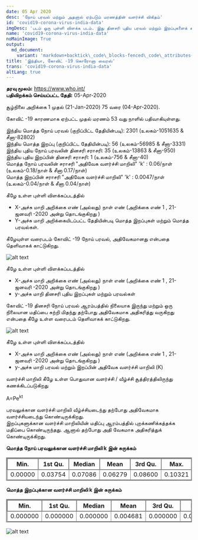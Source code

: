 ```yaml
---
date: 05 Apr 2020
desc: 'நோய் பரவல் மற்றும் அதனால் ஏற்படும் மரணத்தின் வளர்ச்சி விகிதம்'
id: 'covid19-corona-virus-india-data'
imgDesc: 'படம் ஒரு புள்ளி விளக்க படம். இது தினசரி புதிய பரவல் மற்றும் இறப்புகளைக் காட்டுகிறது.'
name: 'covid19-corona-virus-india-data'
noMainImage: True
output:
  md_document:
    variant: 'markdown+backtick\_code\_blocks-fenced\_code\_attributes-header\_attributes'
title: 'இந்தியா, கோவிட் -19 கொரோனா வைரஸ்'
trans: 'covid19-corona-virus-india-data'
altLang: true
---
```


**தரவு மூலம்:** <https://www.who.int/>  
**பதிவிறக்கம் செய்யப்பட்ட தேதி:** 05-Apr-2020  

சூழ்நிலை அறிக்கை 1 முதல் (21-Jan-2020) 75 வரை (04-Apr-2020).

கோவிட் -19 காரணமாக ஏற்பட்ட முதல் மரணம் 53 வது நாளில் பதிவாகியுள்ளது.

இந்திய மொத்த நோய் பரவல் (குறிப்பிட்ட தேதியின்படி): 2301 (உலகம்-1051635 & சீனா-82802)   
இந்திய மொத்த இறப்பு (குறிப்பிட்ட தேதியின்படி): 56 (உலகம்-56985 & சீனா-3331)  
இந்திய புதிய நோய் பரவலின் தினசரி சராசரி: 35 (உலகம்-13863 & சீனா-950)  
இந்திய புதிய இறப்பின் தினசரி சராசரி: 1 (உலகம்-756 & சீனா-40)  
மொத்த நோய் பரவலின் சராசரி "அதிவேக வளர்ச்சி மாறிலி" 'k' : 0.06/நாள் (உலகம்-0.18/நாள் & சீனா 0.17/நாள்)  
மொத்த இறப்பின் சராசரி "அதிவேக வளர்ச்சி மாறிலி" 'k' : 0.0047/நாள் (உலகம்-0.04/நாள் & சீனா 0.04/நாள்)  


கீழே உள்ள புள்ளி விளக்கப்படத்தில்

-   X-அச்சு மாறி அறிக்கை எண் (அல்லது) நாள் எண் (அறிக்கை எண் 1 , 21-ஜனவரி -2020 அன்று தொடங்குகிறது )
-   Y-அச்சு மாறி அறிக்கையிடப்பட்ட தேதியின்படி மொத்த இறப்புகள் மற்றும் மொத்த பரவல்கள்.

கீழேயுள்ள வரைபடம் கோவிட் -19 நோய் பரவல், அதிவேகமானது என்பதை தெளிவாகக் காட்டுகிறது.

<img src="/environment/covid19-corona-virus-india-data_files/figure-markdown/world%20corona%20plot-1.png" alt="alt text" class="blogs_image">

கீழே உள்ள புள்ளி விளக்கப்படத்தில்

-   X-அச்சு மாறி அறிக்கை எண் (அல்லது) நாள் எண் (அறிக்கை எண் 1 , 21-ஜனவரி -2020 அன்று தொடங்குகிறது )
-   y-அச்சு மாறி தினசரி புதிய இறப்புகள் மற்றும் பரவல்கள்

கோவிட் -19 தினசரி நோய் பரவல் ஆரம்பத்தில் நிலையாக இருந்து மற்றும் ஒரு நிலையான மதிப்பை சுற்றி மிதந்து  தற்போது அதிவேகமாக அதிகரித்து வருகிறது என்பதை கீழே உள்ள வரைபடம் தெளிவாகக் காட்டுகிறது.

<img src="/environment/covid19-corona-virus-india-data_files/figure-markdown/world%20corona%20plot-2.png" alt="alt text" class="blogs_image">

கீழே உள்ள புள்ளி விளக்கப்படத்தில்

-   X-அச்சு மாறி அறிக்கை எண் (அல்லது) நாள் எண் (அறிக்கை எண் 1 , 21-ஜனவரி -2020 அன்று தொடங்குகிறது )
-   y-அச்சு மாறி பரவல் மற்றும் இறப்பின் அதிவேக வளர்ச்சி மாறிலி (K)

வளர்ச்சி மாறிலி கீழே உள்ள பொதுவான வளர்ச்சி / வீழ்ச்சி சூத்திரத்திலிருந்து கணக்கிடப்படுகிறது

A=Pe<sup>kt</sup>

பரவலுக்கான வளர்ச்சி மாறிலி வீழ்ச்சியடைந்து தற்போது அதிவேகமாக வளர்ச்சியடைந்து கொண்டிருக்கிறது.   
இறப்புகளுக்கான வளர்ச்சி மாறிலியின் மதிப்பு ஆரம்பத்தில் புறக்கணிக்கத்தக்க மதிப்பை கொண்டிருந்தது. ஆனால் தற்போது அதி வேகமாக அதிகரித்துக் கொண்டிருக்கிறது.

**மொத்த நோய் பரவலுக்கான வளர்ச்சி மாறிலி k இன் சுருக்கம்**

|Min. |1st Qu.  |Median    |Mean |3rd Qu.    |Max. |
|-------|---------|--------|-------|---------|--------|
|0.00000 |0.03754 |0.07086 |0.06279 |0.08600 |0.10321|

**மொத்த இறப்புக்கான வளர்ச்சி மாறிலி k இன் சுருக்கம்**

|Min.  |1st Qu.   |Median     |Mean  |3rd Qu.     |Max. |
|-------|---------|--------|-------|---------|--------|
|0.000000 |0.000000 |0.000000 |0.004681 |0.000000 |0.035187|

<img src="/environment/covid19-corona-virus-india-data_files/figure-markdown/growth%20constant%20plot-1.png" alt="alt text" class="blogs_image">

<style>
table{
    border-collapse: collapse;
    border-spacing: 0;
    border:2px solid gray;
}

th{
    border:2px solid gray;
}

td{
    border:1px solid gray;
}
</style>